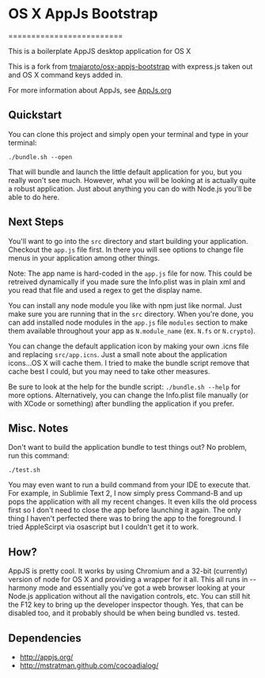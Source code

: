 # OS X AppJs Bootstrap
=========================

This is a boilerplate AppJS desktop application for OS X

This is a fork from [tmaiaroto/osx-appjs-bootstrap](https://github.com/tmaiaroto/osx-appjs-bootstrap) with express.js taken out and OS X command keys added in.

For more information about AppJs, see [AppJs.org](http://www.appjs.org)

## Quickstart

You can clone this project and simply open your terminal and type in your terminal:

    ./bundle.sh --open

That will bundle and launch the little default application for you, but you really won't see much.  However, what you will be looking at is actually quite a robust application.  Just about anything you can do with Node.js you'll be able to do here.

## Next Steps

You'll want to go into the `src` directory and start building your application.  Checkout the `app.js` file first. In there you will see options to change file menus in your application among other things.

Note:  The app name is hard-coded in the `app.js` file for now.  This could be retreived dynamically if you made sure the Info.plist was in plain xml and you read that file and used a regex to get the display name.

You can install any node module you like with npm just like normal. Just make sure you are running that in the `src` directory.  When you're done, you can add installed node modules in the `app.js` file `modules` section to make them available throughout your app as `N.module_name` (ex. `N.fs` or `N.crypto`).

You can change the default application icon by making your own .icns file and replacing `src/app.icns`.  Just a small note about the application icons...OS X will cache them. I tried to make the bundle script remove that cache best I could, but you may need to take other measures.

Be sure to look at the help for the bundle script: `./bundle.sh --help` for more options.  Alternatively, you can change the Info.plist file manually (or with XCode or something) after bundling the application if you prefer.

## Misc. Notes

Don't want to build the application bundle to test things out? No problem, run this command:

    ./test.sh

You may even want to run a build command from your IDE to execute that. For example, in Sublimie Text 2, I now simply press Command-B and up pops the application with all my recent changes. It even kills the old process first so I don't need to close the app before launching it again. The only thing I haven't perfected there was to bring the app to the foreground. I tried AppleScirpt via osascript but I couldn't get it to work.

## How?

AppJS is pretty cool. It works by using Chromium and a 32-bit (currently) version of node for OS X and providing a wrapper for it all. This all runs in --harmony mode and essentially you've got a web browser looking at your Node.js application without all the navigation controls, etc.  You can still hit the F12 key to bring up the developer inspector though.  Yes, that can be disabled too, and it probably should be when being bundled vs. tested.

## Dependencies

* <http://appjs.org/>
* <http://mstratman.github.com/cocoadialog/>

